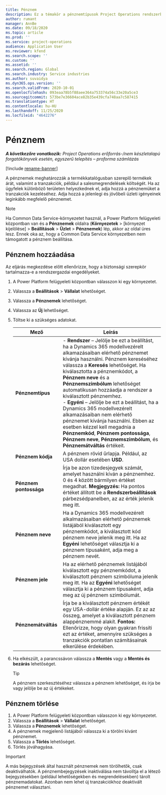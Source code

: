```yaml
---
title: Pénznem
description: Ez a témakör a pénznemtípusok Project Operations rendszerben történő hozzáadásáról és eltávolításáról tartalmaz tájékoztatást.
author: rumant
manager: AnnBe
ms.date: 09/18/2020
ms.topic: article
ms.prod: ''
ms.service: project-operations
audience: Application User
ms.reviewer: kfend
ms.search.scope: ''
ms.custom: ''
ms.assetid: ''
ms.search.region: Global
ms.search.industry: Service industries
ms.author: suvaidya
ms.dyn365.ops.version: ''
ms.search.validFrom: 2020-10-01
ms.openlocfilehash: 093eaa78b5f88aee364a753374a56c33e20a5ce3
ms.sourcegitcommit: 573be7e36604ace82b35e439cfa748aa7c587415
ms.translationtype: HT
ms.contentlocale: hu-HU
ms.lasthandoff: 11/25/2020
ms.locfileid: "4642276"
---
```

# <a name="currency"></a>Pénznem

_**A következőre vonatkozik:** Project Operations erőforrás-/nem készletalapú forgatókönyvek esetén, egyszerű telepítés – proforma számlázás_

[!include [rename-banner](~/includes/cc-data-platform-banner.md)]

A pénznemek meghatározzák a termékkatalógusban szereplő termékek árát, valamint a tranzakciók, például a salesmegrendelések költségét. Ha az ügyfelek különböző területen helyezkednek el, adja hozzá a pénznemüket a tranzakciók kezeléséhez. Adja hozzá a jelenlegi és jövőbeli üzleti igényeinek leginkább megfelelő pénznemet.  

> [!NOTE]
> Ha Common Data Service-környezetet használ, a Power Platform felügyeleti központban van és a **Pénznemek** oldalra (**Környezetek** > [környezet kijelölése] > **Beállítások** > **Üzlet** > **Pénznemek**) lép, akkor az oldal üres lesz. Ennek oka az, hogy a Common Data Service környezetben nem támogatott a pénznem beállítása.

## <a name="add-a-currency"></a>Pénznem hozzáadása  
Az eljárás megkezdése előtt ellenőrizze, hogy a biztonsági szerepkör tartalmazza-e a rendszergazdai engedélyeket. 

1. A Power Platform felügyeleti központban válasszon ki egy környezetet. 
2. Válassza a **Beállítások** > **Vállalat** lehetőséget.
3. Válassza a **Pénznemek** lehetőséget.  
4. Válassza az **Új** lehetőséget.  
5. Töltse ki a szükséges adatokat.  


   |          Mező          |                                                                                                                                                                                                                                                                                                                                                                            Leírás                                                                                                                                                                                                                                                                                                                                                                            |
   |-------------------------|-------------------------------------------------------------------------------------------------------------------------------------------------------------------------------------------------------------------------------------------------------------------------------------------------------------------------------------------------------------------------------------------------------------------------------------------------------------------------------------------------------------------------------------------------------------------------------------------------------------------------------------------------------------------------------------------------------------------------------------------------------------------|
   |    **Pénznemtípus**    | - **Rendszer** – Jelölje be ezt a beállítást, ha a Dynamics 365 modellvezérelt alkamazásaiban elérhető pénznemet kívánja használni. Pénznem kereséséhez válassza a **Keresés** lehetőséget. Ha kiválasztotta a pénznemkódot, a **Pénznem neve** és a **Pénznemszimbólum** lehetőséget automatikusan hozzáadja a rendszer a kiválasztott pénznemhez.<br />- **Egyéni** – Jelölje be ezt a beállítást, ha a Dynamics 365 modellvezérelt alkamazásaiban nem elérhető pénznemet kívánja használni. Ebben az esetben kézzel kell megadnia a **Pénznemkód**, **Pénznem pontossága**, **Pénznem neve**, **Pénznemszimbólum**, és **Pénznemátváltás** értékeit. |
   |    **Pénznem kódja**    |                                                                                                                                                                                                                                                                                                                                            A pénznem rövid űrlapja. Például, az USA dollár esetében **USD**.                                                                                                                                                                                                                                                                                                                                            |
   | **Pénznem pontossága**  |                                                                                                                                                                                  Írja be azon tizedesjegyek számát, amelyet használni kíván a pénznemhez.  0 és 4 között bármilyen értéket megadhat. **Megjegyzés:** Ha pontos értéket állított be a **Rendszerbeállítások** párbezsédpanelben, az az érték jelenik meg itt.                                                                                                                                                                                  |
   |    **Pénznem neve**    |                                                                                                                                                                                                                                         Ha a Dynamics 365 modellvezérelt alkalmazásaiban elérhető pénznemek listájából kiválasztott egy pénznemkódot, a kiválasztott kód pénznem neve jelenik meg itt. Ha az **Egyéni** lehetőséget választja ki a pénznem típusaként, adja meg a pénznem nevét.                                                                                                                                                                                                                                          |
   |   **Pénznem jele**   |                                                                                                                                                                                                                                                                      Ha az elérhető pénznemek listájából kiválasztott egy pénznemkódot, a kiválasztott pénznem szimbóluma jelenik meg itt. Ha az **Egyéni** lehetőséget választja ki a pénznem típusaként, adja meg az új pénznem szimbólumát.                                                                                                                                                                                                                                                                       |
   | **Pénznemátváltás** |                                                                                                                                                                                                                                     Írja be a kiválasztott pénznem értékét egy USA-dollár értéke alapján. Ez az az összeg, amelyet a kiválasztott pénznem alappénznemmé alakít. **Fontos:** Ellenőrizze, hogy olyan gyakran frissíti ezt az értéket, amennyire szükséges a tranzakciók pontatlan számításainak elkerülése érdekében.                                                                                                                                                                                                                                      |


6. Ha elkészült, a parancssávon válassza a **Mentés** vagy a **Mentés és bezárás** lehetőséget.  

   > [!TIP]
   >  A pénznem szerkesztéséhez válassza a pénznem lehetőséget, és írja be vagy jelölje be az új értékeket.  

## <a name="delete-a-currency"></a>Pénznem törlése  

1. A Power Platform felügyeleti központban válasszon ki egy környezetet. 
2. Válassza a **Beállítások** > **Vállalat** lehetőséget.
3. Válassza a **Pénznemek** lehetőséget.  
4. A pénznemek megjelenő listájából válassza ki a törölni kívánt pénznemet.  
5. Válassza a **Törlés** lehetőséget.  
6. Törlés jóváhagyása.  

> [!IMPORTANT]
>  A más bejegyzések által használt pénznemek nem törölhetők, csak deaktiválhatók. A pénznembejegyzések inaktiválása nem távolítja el a létező bejegyzésekben (például lehetőségekben és megrendelésekben) tárolt pénznemadatokat. Azonban nem lehet új tranzakciókhoz deaktivált pénznemet választani.  
